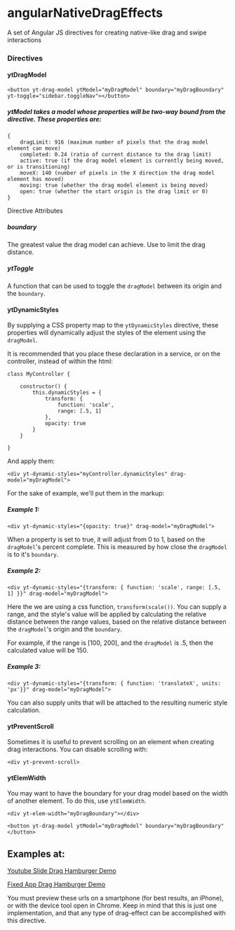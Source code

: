 # angularNativeDragEffects

A set of Angular JS directives for creating native-like drag and swipe interactions

### Directives

#### ytDragModel

	<button yt-drag-model ytModel="myDragModel" boundary="myDragBoundary" yt-toggle="sidebar.toggleNav"></button>

##### ytModel takes a model whose properties will be two-way bound from the directive. These properties are:

	{
		dragLimit: 916 (maximum number of pixels that the drag model element can move)
		completed: 0.24 (ratio of current distance to the drag limit)
		active: true (if the drag model element is currently being moved, or is transitioning)
		moveX: 140 (number of pixels in the X direction the drag model element has moved)
		moving: true (whether the drag model element is being moved)
		open: true (whether the start origin is the drag limit or 0)
	}

Directive Attributes

##### boundary
The greatest value the drag model can achieve. Use to limit the drag distance.

##### ytToggle
A function that can be used to toggle the `dragModel` between its origin and the `boundary`.




#### ytDynamicStyles

By supplying a CSS property map to the `ytDynamicStyles` directive, these properties will dynamically adjust the styles of the element using the `dragModel`.

It is recommended that you place these declaration in a service, or on the controller, instead of within the html:

	class MyController {

		constructor() {
			this.dynamicStyles = {
				transform: {
					function: 'scale',
					range: [.5, 1]
				},
				opacity: true
			}
		}

	}

And apply them:

	<div yt-dynamic-styles="myController.dynamicStyles" drag-model="myDragModel">

For the sake of example, we'll put them in the markup:

##### Example 1:

	<div yt-dynamic-styles="{opacity: true}" drag-model="myDragModel">

When a property is set to true, it will adjust from 0 to 1, based on the `dragModel`'s percent complete. This is measured by how close the `dragModel` is to it's `boundary`.

##### Example 2:

	<div yt-dynamic-styles="{transform: { function: 'scale', range: [.5, 1] }}" drag-model="myDragModel">

Here the we are using a css function, `transform(scale())`. You can supply a range, and the style's value will be applied by calculating the relative distance between the range values, based on the relative distance between the `dragModel`'s origin and the `boundary`.

For example, if the range is [100, 200], and the `dragModel` is .5, then the calculated value will be 150.

##### Example 3:

	<div yt-dynamic-styles="{transform: { function: 'translateX', units: 'px'}}" drag-model="myDragModel">

You can also supply units that will be attached to the resulting numeric style calculation.


#### ytPreventScroll

Sometimes it is useful to prevent scrolling on an element when creating drag interactions. You can disable scrolling with:

	<div yt-prevent-scroll>

#### ytElemWidth

You may want to have the boundary for your drag model based on the width of another element. To do this, use `ytElemWidth`.

	<div yt-elem-width="myDragBoundary"></div>

	<button yt-drag-model ytModel="myDragModel" boundary="myDragBoundary"</button>

## Examples at:

[Youtube Slide Drag Hamburger Demo](http://upinbox.com/UGS/youtube)

[Fixed App Drag Hamburger Demo](http://m.fixed.com/)

You must preview these urls on a smartphone (for best results, an iPhone), or with the device tool open in Chrome. Keep in mind that this is just one implementation, and that any type of drag-effect can be accomplished with this directive.


